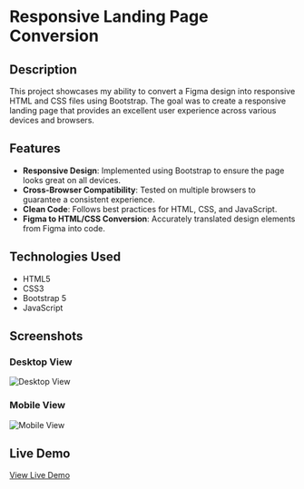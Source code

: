 # Responsive Landing Page Conversion

## Description

This project showcases my ability to convert a Figma design into responsive HTML and CSS files using Bootstrap. The goal was to create a responsive landing page that provides an excellent user experience across various devices and browsers.

## Features

- **Responsive Design**: Implemented using Bootstrap to ensure the page looks great on all devices.
- **Cross-Browser Compatibility**: Tested on multiple browsers to guarantee a consistent experience.
- **Clean Code**: Follows best practices for HTML, CSS, and JavaScript.
- **Figma to HTML/CSS Conversion**: Accurately translated design elements from Figma into code.

## Technologies Used

- HTML5
- CSS3
- Bootstrap 5
- JavaScript

## Screenshots

### Desktop View
![Desktop View](screenshots/desktop-view.png)

### Mobile View
![Mobile View](screenshots/mobile-view.png)

## Live Demo

[View Live Demo](https://bondi-landing-page-hassanfathy.vercel.app/)
